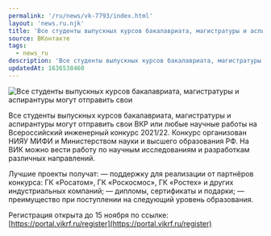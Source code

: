 ```yaml
---
permalink: '/ru/news/vk-7793/index.html'
layout: 'news.ru.njk'
title: 'Все студенты выпускных курсов бакалавриата, магистратуры и аспирантуры могут отправить свои'
source: ВКонтакте
tags:
  - news_ru
description: 'Все студенты выпускных курсов бакалавриата, магистратуры и аспирантуры могут отправить свои'
updatedAt: 1636538460
---
```

![Все студенты выпускных курсов бакалавриата, магистратуры и аспирантуры могут отправить свои](https://sun9-41.userapi.com/sun9-4/impg/ZwP1LGZ4yhhF5tKDfloe4pJFaXu9zJH1kR_I-A/R60C4IBg9W0.jpg?size=1280x853&quality=96&sign=4a98f32b3073ecc3d784ed5746c09d76&c_uniq_tag=l8aHdlOEHMyURCRFsijMbxLsTREnTjpHkhMwI4IZSZ0&type=album)

Все студенты выпускных курсов бакалавриата, магистратуры и аспирантуры могут отправить свои ВКР или любые научные работы на Всероссийский инженерный конкурс 2021/22. Конкурс организован НИЯУ МИФИ и Министерством науки и высшего образования РФ. На ВИК можно вести работу по научным исследованиям и разработкам различных направлений.

Лучшие проекты получат:
— поддержку для реализации от партнёров конкурса: ГК «Росатом», ГК «Роскосмос», ГК «Ростех» и других индустриальных компаний;
— дипломы, сертификаты и подарки;
— преимущество при поступлении на следующий уровень образования.

Регистрация открыта до 15 ноября по ссылке: [https://portal.vikrf.ru/register](https://portal.vikrf.ru/register)
